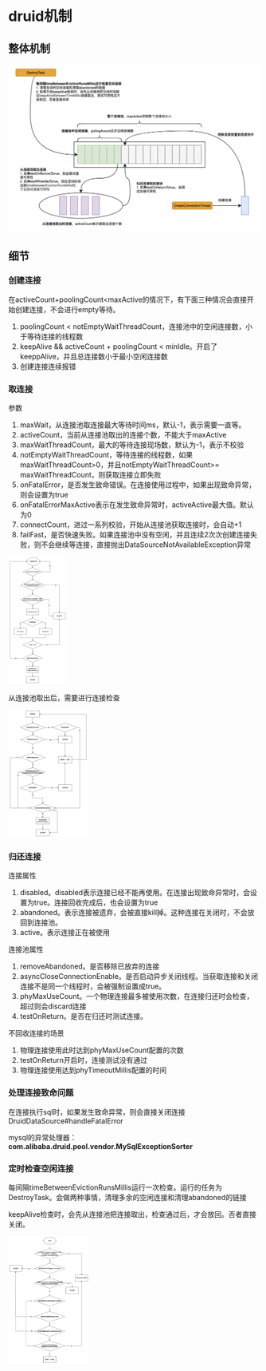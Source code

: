 # druid机制



## 整体机制

<img src="/开源框架/druid/.assert/druid机制/image-20231108210124946.png" alt="image-20231108210124946" style="zoom:50%;" />





## 细节



### 创建连接

在activeCount+poolingCount<maxActive的情况下，有下面三种情况会直接开始创建连接，不会进行empty等待。

1. poolingCount < notEmptyWaitThreadCount，连接池中的空闲连接数，小于等待连接的线程数
2. keepAlive && activeCount + poolingCount < minIdle。开启了keeppAlive，并且总连接数小于最小空闲连接数
3. 创建连接连续报错



### 取连接

参数

1. maxWait，从连接池取连接最大等待时间ms，默认-1，表示需要一直等。
2. activeCount，当前从连接池取出的连接个数，不能大于maxActive
3. maxWaitThreadCount，最大的等待连接现场数，默认为-1，表示不校验
4. notEmptyWaitThreadCount，等待连接的线程数，如果maxWaitThreadCount>0，并且notEmptyWaitThreadCount>= maxWaitThreadCount，则获取连接立即失败
5. onFatalError，是否发生致命错误。在连接使用过程中，如果出现致命异常，则会设置为true
6. onFatalErrorMaxActive表示在发生致命异常时，activeActive最大值。默认为0
7. connectCount，进过一系列校验，开始从连接池获取连接时，会自动+1
8. failFast，是否快速失败。如果连接池中没有空闲，并且连续2次次创建连接失败，则不会继续等连接，直接抛出DataSourceNotAvailableException异常

<img src="/开源框架/druid/.assert/druid机制/image-20231108210909053.png" alt="image-20231108210909053" style="zoom: 25%;" />

从连接池取出后，需要进行连接检查

<img src="/开源框架/druid/.assert/druid机制/image-20231108211229045.png" alt="image-20231108211229045" style="zoom:25%;" />





### 归还连接

连接属性

1. disabled。disabled表示连接已经不能再使用。在连接出现致命异常时，会设置为true。连接回收完成后，也会设置为true
2. abandoned。表示连接被遗弃，会被直接kill掉。这种连接在关闭时，不会放回到连接池。
3. active。表示连接正在被使用



连接池属性

1. removeAbandoned。是否移除已放弃的连接
2. asyncCloseConnectionEnable。是否启动异步关闭线程。当获取连接和关闭连接不是同一个线程时，会被强制设置成true。
3. phyMaxUseCount。一个物理连接最多被使用次数，在连接归还时会检查，超过则会discard连接
4. testOnReturn。是否在归还时测试连接。



不回收连接的场景

1. 物理连接使用此时达到phyMaxUseCount配置的次数
2. testOnReturn开启时，连接测试没有通过
3. 物理连接使用达到phyTimeoutMillis配置的时间





### 处理连接致命问题



在连接执行sql时，如果发生致命异常，则会直接关闭连接
DruidDataSource#handleFatalError


mysql的异常处理器：**com.alibaba.druid.pool.vendor.MySqlExceptionSorter**



### 定时检查空闲连接

每间隔timeBetweenEvictionRunsMillis运行一次检查。运行的任务为DestroyTask。会做两种事情，清理多余的空闲连接和清理abandoned的链接


keepAlive检查时，会先从连接池把连接取出，检查通过后，才会放回。否者直接关闭。



<img src="/开源框架/druid/.assert/druid机制/image-20231108212002322.png" alt="image-20231108212002322" style="zoom:25%;" />